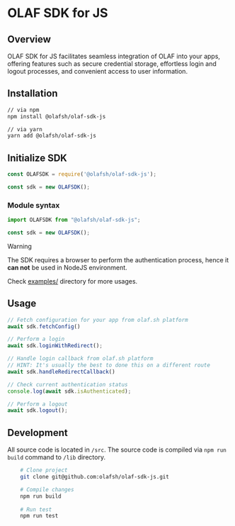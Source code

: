 # OLAF SDK for JS

## Overview

OLAF SDK for JS facilitates seamless integration of OLAF into your apps, offering features such as secure credential storage, effortless login and logout processes, and convenient access to user information.

## Installation

```bash
// via npm
npm install @olafsh/olaf-sdk-js

// via yarn
yarn add @olafsh/olaf-sdk-js
```

## Initialize SDK

```js
const OLAFSDK = require('@olafsh/olaf-sdk-js');

const sdk = new OLAFSDK();
```

### Module syntax

```js
import OLAFSDK from "@olafsh/olaf-sdk-js";

const sdk = new OLAFSDK();
```

> [!WARNING]  
> The SDK requires a browser to perform the authentication process,
> hence it **can not** be used in NodeJS environment.

Check [examples/](https://github.com/olafsh/olaf-sdk-js/tree/main/examples) directory for more usages.

## Usage

```js
// Fetch configuration for your app from olaf.sh platform
await sdk.fetchConfig()

// Perform a login
await sdk.loginWithRedirect();

// Handle login callback from olaf.sh platform
// HINT: It's usually the best to done this on a different route
await sdk.handleRedirectCallback()

// Check current authentication status
console.log(await sdk.isAuthenticated);

// Perform a logout
await sdk.logout();
```

## Development

All source code is located in `/src`.
The source code is compiled via `npm run build` command to `/lib` directory.

```bash
    # Clone project
    git clone git@github.com:olafsh/olaf-sdk-js.git

    # Compile changes
    npm run build
    
    # Run test
    npm run test
```
